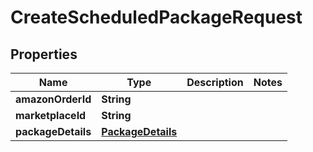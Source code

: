 
# CreateScheduledPackageRequest

## Properties
Name | Type | Description | Notes
------------ | ------------- | ------------- | -------------
**amazonOrderId** | **String** |  | 
**marketplaceId** | **String** |  | 
**packageDetails** | [**PackageDetails**](PackageDetails.md) |  | 



